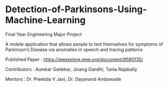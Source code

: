 # Detection-of-Parkinsons-Using-Machine-Learning

Final Year Engineering Major Project

A mobile application that allows people to test themselves for symptoms of Parkinson’s Disease via anomalies in speech and tracing patterns

Published Paper : https://ieeexplore.ieee.org/document/9580135/

Contributors :
Aumkar Gadekar, Jinang Gandhi, Tania Rajabally

Mentors :
Dr. Preetida V Jani, Dr. Dayanand Ambawade
